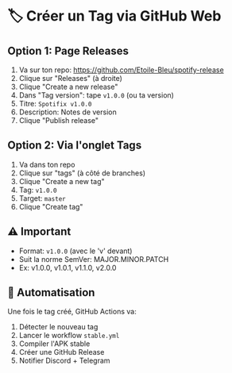 # 🏷️ Créer un Tag via GitHub Web

## Option 1: Page Releases
1. Va sur ton repo: https://github.com/Etoile-Bleu/spotify-release
2. Clique sur "Releases" (à droite)
3. Clique "Create a new release"
4. Dans "Tag version": tape `v1.0.0` (ou ta version)
5. Titre: `Spotifix v1.0.0`
6. Description: Notes de version
7. Clique "Publish release"

## Option 2: Via l'onglet Tags
1. Va dans ton repo
2. Clique sur "tags" (à côté de branches)
3. Clique "Create a new tag"
4. Tag: `v1.0.0`
5. Target: `master`
6. Clique "Create tag"

## ⚠️ Important
- Format: `v1.0.0` (avec le 'v' devant)
- Suit la norme SemVer: MAJOR.MINOR.PATCH
- Ex: v1.0.0, v1.0.1, v1.1.0, v2.0.0

## 🤖 Automatisation
Une fois le tag créé, GitHub Actions va:
1. Détecter le nouveau tag
2. Lancer le workflow `stable.yml`
3. Compiler l'APK stable
4. Créer une GitHub Release
5. Notifier Discord + Telegram
